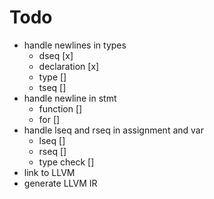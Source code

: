 # Todo
* handle newlines in types
  * dseq [x]
  * declaration [x]
  * type []
  * tseq []
* handle newline in stmt
  * function []
  * for []
* handle lseq and rseq in assignment and var
  * lseq []
  * rseq []
  * type check []
* link to LLVM
* generate LLVM IR